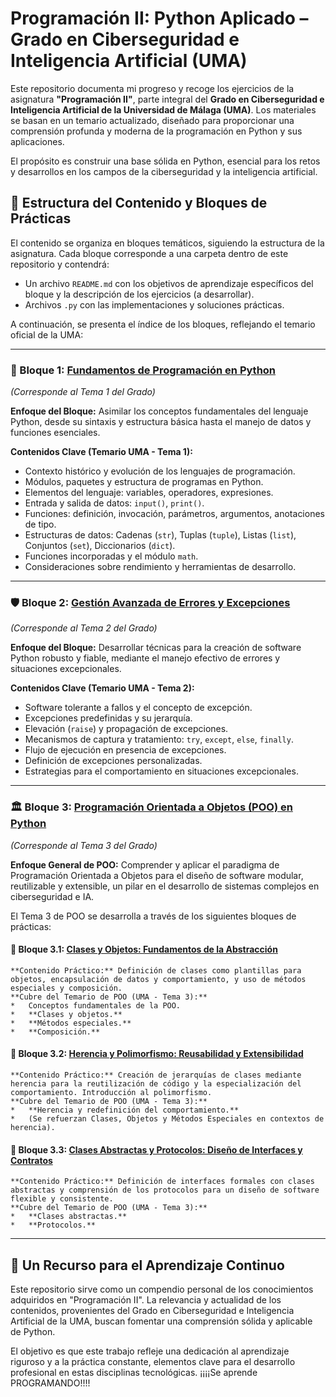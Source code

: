 # Programación II: Python Aplicado – Grado en Ciberseguridad e Inteligencia Artificial (UMA)

Este repositorio documenta mi progreso y recoge los ejercicios de la asignatura **"Programación II"**, parte integral del **Grado en Ciberseguridad e Inteligencia Artificial de la Universidad de Málaga (UMA)**. Los materiales se basan en un temario actualizado, diseñado para proporcionar una comprensión profunda y moderna de la programación en Python y sus aplicaciones.

El propósito es construir una base sólida en Python, esencial para los retos y desarrollos en los campos de la ciberseguridad y la inteligencia artificial.

## 📘 Estructura del Contenido y Bloques de Prácticas

El contenido se organiza en bloques temáticos, siguiendo la estructura de la asignatura. Cada bloque corresponde a una carpeta dentro de este repositorio y contendrá:

*   Un archivo `README.md` con los objetivos de aprendizaje específicos del bloque y la descripción de los ejercicios (a desarrollar).
*   Archivos `.py` con las implementaciones y soluciones prácticas.

A continuación, se presenta el índice de los bloques, reflejando el temario oficial de la UMA:

---

### 🧱 Bloque 1: [Fundamentos de Programación en Python](./01-Fundamentos-Python/)
*(Corresponde al Tema 1 del Grado)*

**Enfoque del Bloque:** Asimilar los conceptos fundamentales del lenguaje Python, desde su sintaxis y estructura básica hasta el manejo de datos y funciones esenciales.

**Contenidos Clave (Temario UMA - Tema 1):**
*   Contexto histórico y evolución de los lenguajes de programación.
*   Módulos, paquetes y estructura de programas en Python.
*   Elementos del lenguaje: variables, operadores, expresiones.
*   Entrada y salida de datos: `input()`, `print()`.
*   Funciones: definición, invocación, parámetros, argumentos, anotaciones de tipo.
*   Estructuras de datos: Cadenas (`str`), Tuplas (`tuple`), Listas (`list`), Conjuntos (`set`), Diccionarios (`dict`).
*   Funciones incorporadas y el módulo `math`.
*   Consideraciones sobre rendimiento y herramientas de desarrollo.

---

### 🛡️ Bloque 2: [Gestión Avanzada de Errores y Excepciones](./02-Manejo-Excepciones/)
*(Corresponde al Tema 2 del Grado)*

**Enfoque del Bloque:** Desarrollar técnicas para la creación de software Python robusto y fiable, mediante el manejo efectivo de errores y situaciones excepcionales.

**Contenidos Clave (Temario UMA - Tema 2):**
*   Software tolerante a fallos y el concepto de excepción.
*   Excepciones predefinidas y su jerarquía.
*   Elevación (`raise`) y propagación de excepciones.
*   Mecanismos de captura y tratamiento: `try`, `except`, `else`, `finally`.
*   Flujo de ejecución en presencia de excepciones.
*   Definición de excepciones personalizadas.
*   Estrategias para el comportamiento en situaciones excepcionales.

---

### 🏛️ Bloque 3: [Programación Orientada a Objetos (POO) en Python](./)
*(Corresponde al Tema 3 del Grado)*

**Enfoque General de POO:** Comprender y aplicar el paradigma de Programación Orientada a Objetos para el diseño de software modular, reutilizable y extensible, un pilar en el desarrollo de sistemas complejos en ciberseguridad e IA.

El Tema 3 de POO se desarrolla a través de los siguientes bloques de prácticas:

####   🔷 Bloque 3.1: [Clases y Objetos: Fundamentos de la Abstracción](./03-POO-Clases-Objetos/)
    **Contenido Práctico:** Definición de clases como plantillas para objetos, encapsulación de datos y comportamiento, y uso de métodos especiales y composición.
    **Cubre del Temario de POO (UMA - Tema 3):**
    *   Conceptos fundamentales de la POO.
    *   **Clases y objetos.**
    *   **Métodos especiales.**
    *   **Composición.**

####   🔶 Bloque 3.2: [Herencia y Polimorfismo: Reusabilidad y Extensibilidad](./04-POO-Herencia/)
    **Contenido Práctico:** Creación de jerarquías de clases mediante herencia para la reutilización de código y la especialización del comportamiento. Introducción al polimorfismo.
    **Cubre del Temario de POO (UMA - Tema 3):**
    *   **Herencia y redefinición del comportamiento.**
    *   (Se refuerzan Clases, Objetos y Métodos Especiales en contextos de herencia).

####   💠 Bloque 3.3: [Clases Abstractas y Protocolos: Diseño de Interfaces y Contratos](./05-POO-Clases-Abstractas-Protocolos/)
    **Contenido Práctico:** Definición de interfaces formales con clases abstractas y comprensión de los protocolos para un diseño de software flexible y consistente.
    **Cubre del Temario de POO (UMA - Tema 3):**
    *   **Clases abstractas.**
    *   **Protocolos.**

---

## 🌱 Un Recurso para el Aprendizaje Continuo

Este repositorio sirve como un compendio personal de los conocimientos adquiridos en "Programación II". La relevancia y actualidad de los contenidos, provenientes del Grado en Ciberseguridad e Inteligencia Artificial de la UMA, buscan fomentar una comprensión sólida y aplicable de Python.

El objetivo es que este trabajo refleje una dedicación al aprendizaje riguroso y a la práctica constante, elementos clave para el desarrollo profesional en estas disciplinas tecnológicas.
¡¡¡¡Se aprende PROGRAMANDO!!!!
